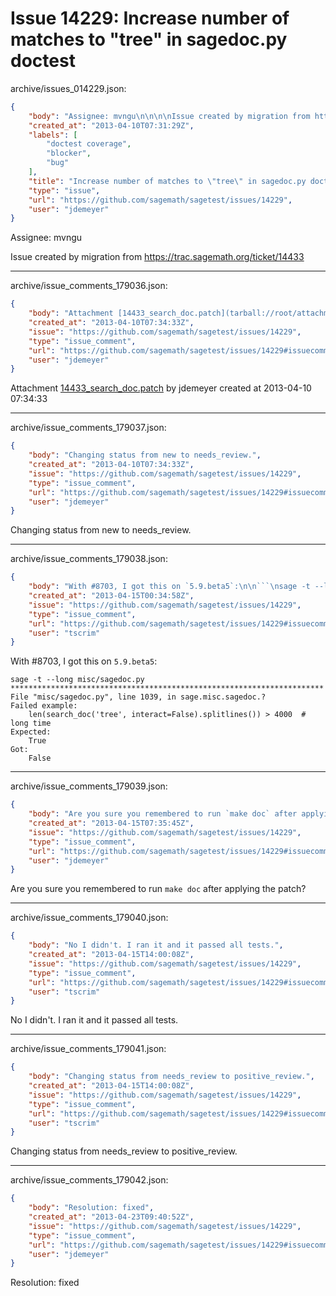 # Issue 14229: Increase number of matches to "tree" in sagedoc.py doctest

archive/issues_014229.json:
```json
{
    "body": "Assignee: mvngu\n\n\n\nIssue created by migration from https://trac.sagemath.org/ticket/14433\n\n",
    "created_at": "2013-04-10T07:31:29Z",
    "labels": [
        "doctest coverage",
        "blocker",
        "bug"
    ],
    "title": "Increase number of matches to \"tree\" in sagedoc.py doctest",
    "type": "issue",
    "url": "https://github.com/sagemath/sagetest/issues/14229",
    "user": "jdemeyer"
}
```
Assignee: mvngu



Issue created by migration from https://trac.sagemath.org/ticket/14433





---

archive/issue_comments_179036.json:
```json
{
    "body": "Attachment [14433_search_doc.patch](tarball://root/attachments/some-uuid/ticket14433/14433_search_doc.patch) by jdemeyer created at 2013-04-10 07:34:33",
    "created_at": "2013-04-10T07:34:33Z",
    "issue": "https://github.com/sagemath/sagetest/issues/14229",
    "type": "issue_comment",
    "url": "https://github.com/sagemath/sagetest/issues/14229#issuecomment-179036",
    "user": "jdemeyer"
}
```

Attachment [14433_search_doc.patch](tarball://root/attachments/some-uuid/ticket14433/14433_search_doc.patch) by jdemeyer created at 2013-04-10 07:34:33



---

archive/issue_comments_179037.json:
```json
{
    "body": "Changing status from new to needs_review.",
    "created_at": "2013-04-10T07:34:33Z",
    "issue": "https://github.com/sagemath/sagetest/issues/14229",
    "type": "issue_comment",
    "url": "https://github.com/sagemath/sagetest/issues/14229#issuecomment-179037",
    "user": "jdemeyer"
}
```

Changing status from new to needs_review.



---

archive/issue_comments_179038.json:
```json
{
    "body": "With #8703, I got this on `5.9.beta5`:\n\n```\nsage -t --long misc/sagedoc.py\n**********************************************************************\nFile \"misc/sagedoc.py\", line 1039, in sage.misc.sagedoc.?\nFailed example:\n    len(search_doc('tree', interact=False).splitlines()) > 4000  # long time\nExpected:\n    True\nGot:\n    False\n```\n",
    "created_at": "2013-04-15T00:34:58Z",
    "issue": "https://github.com/sagemath/sagetest/issues/14229",
    "type": "issue_comment",
    "url": "https://github.com/sagemath/sagetest/issues/14229#issuecomment-179038",
    "user": "tscrim"
}
```

With #8703, I got this on `5.9.beta5`:

```
sage -t --long misc/sagedoc.py
**********************************************************************
File "misc/sagedoc.py", line 1039, in sage.misc.sagedoc.?
Failed example:
    len(search_doc('tree', interact=False).splitlines()) > 4000  # long time
Expected:
    True
Got:
    False
```




---

archive/issue_comments_179039.json:
```json
{
    "body": "Are you sure you remembered to run `make doc` after applying the patch?",
    "created_at": "2013-04-15T07:35:45Z",
    "issue": "https://github.com/sagemath/sagetest/issues/14229",
    "type": "issue_comment",
    "url": "https://github.com/sagemath/sagetest/issues/14229#issuecomment-179039",
    "user": "jdemeyer"
}
```

Are you sure you remembered to run `make doc` after applying the patch?



---

archive/issue_comments_179040.json:
```json
{
    "body": "No I didn't. I ran it and it passed all tests.",
    "created_at": "2013-04-15T14:00:08Z",
    "issue": "https://github.com/sagemath/sagetest/issues/14229",
    "type": "issue_comment",
    "url": "https://github.com/sagemath/sagetest/issues/14229#issuecomment-179040",
    "user": "tscrim"
}
```

No I didn't. I ran it and it passed all tests.



---

archive/issue_comments_179041.json:
```json
{
    "body": "Changing status from needs_review to positive_review.",
    "created_at": "2013-04-15T14:00:08Z",
    "issue": "https://github.com/sagemath/sagetest/issues/14229",
    "type": "issue_comment",
    "url": "https://github.com/sagemath/sagetest/issues/14229#issuecomment-179041",
    "user": "tscrim"
}
```

Changing status from needs_review to positive_review.



---

archive/issue_comments_179042.json:
```json
{
    "body": "Resolution: fixed",
    "created_at": "2013-04-23T09:40:52Z",
    "issue": "https://github.com/sagemath/sagetest/issues/14229",
    "type": "issue_comment",
    "url": "https://github.com/sagemath/sagetest/issues/14229#issuecomment-179042",
    "user": "jdemeyer"
}
```

Resolution: fixed
